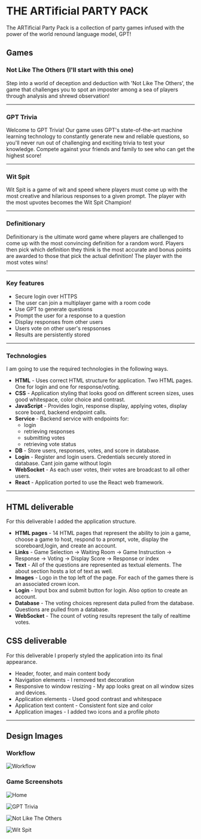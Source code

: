 # THE ARTificial PARTY PACK

The ARTificial Party Pack is a collection of party games infused with the power of the world renound language model, GPT!

## Games

### Not Like The Others (I'll start with this one)

Step into a world of deception and deduction with 'Not Like The Others', the game that challenges you to spot an imposter among a sea of players through analysis and shrewd observation!

---

### GPT Trivia

Welcome to GPT Trivia! Our game uses GPT's state-of-the-art machine learning technology to constantly generate new and reliable questions, so you'll never run out of challenging and exciting trivia to test your knowledge. Compete against your friends and family to see who can get the highest score!

---

### Wit Spit

Wit Spit is a game of wit and speed where players must come up with the most creative and hilarious responses to a given prompt. The player with the most upvotes becomes the Wit Spit Champion!

---

### Definitionary

Definitionary is the ultimate word game where players are challenged to come up with the most convincing definition for a random word. Players then pick which definition they think is the most accurate and bonus points are awarded to those that pick the actual definition! The player with the most votes wins!

---
### Key features

- Secure login over HTTPS
- The user can join a multiplayer game with a room code
- Use GPT to generate questions
- Prompt the user for a response to a question
- Display responses from other users
- Users vote on other user's respsonses
- Results are persistently stored

---

### Technologies

I am going to use the required technologies in the following ways.

- **HTML** - Uses correct HTML structure for application. Two HTML pages. One for login and one for response/voting.
- **CSS** - Application styling that looks good on different screen sizes, uses good whitespace, color choice and contrast.
- **JavaScript** - Provides login, response display, applying votes, display score board, backend endpoint calls.
- **Service** - Backend service with endpoints for:
  - login
  - retrieving responses
  - submitting votes
  - retrieving vote status
- **DB** - Store users, responses, votes, and score in database.
- **Login** - Register and login users. Credentials securely stored in database. Cant join game without login
- **WebSocket** - As each user votes, their votes are broadcast to all other users.
- **React** - Application ported to use the React web framework.

---

## HTML deliverable

For this deliverable I added the application structure.

- **HTML pages** - 14 HTML pages that represent the ability to join a game, choose a game to host, respond to a prompt, vote, display the scoreboard,login, and create an account.
- **Links** - Game Selection -> Waiting Room -> Game Instruction -> Response -> Voting -> Display Score -> Response or index
- **Text** - All of the questions are represented as textual elements. The about section hosts a lot of text as well.
- **Images** - Logo in the top left of the page. For each of the games there is an associated crown icon.
- **Login** - Input box and submit button for login. Also option to create an account.
- **Database** - The voting choices represent data pulled from the database. Questions are pulled from a database.
- **WebSocket** - The count of voting results represent the tally of realtime votes.

## CSS deliverable

For this deliverable I properly styled the application into its final appearance.

- Header, footer, and main content body
- Navigation elements - I removed text decoration
- Responsive to window resizing - My app looks great on all window sizes and devices. 
- Application elements - Used good contrast and whitespace
- Application text content - Consistent font size and color
- Application images - I added two icons and a profile photo

---

## Design Images

### Workflow
![Workflow](images/gpt-party-pack-2.png)

### Game Screenshots
![Home](images/gpt-party-pack-3.png)

![GPT Trivia](images/gpt-party-pack-4.png)

![Not Like The Others](images/gpt-party-pack-5.png)

![Wit Spit](images/gpt-party-pack-6.png)

